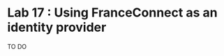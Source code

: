 Lab 17 : Using FranceConnect as an identity provider
=============================================================

TO DO